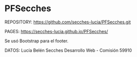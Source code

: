 # PFSecches

REPOSITORY: https://github.com/secches-lucia/PFSecches.git

PAGES: https://secches-lucia.github.io/PFSecches/

Se usó Bootstrap para el footer.

DATOS:
Lucía Belén Secches
Desarrollo Web - Comisión 59910
